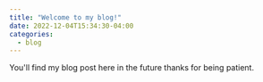 ```yaml
---
title: "Welcome to my blog!"
date: 2022-12-04T15:34:30-04:00
categories:
  - blog
---
```


You'll find my blog post here in the future thanks for being patient.